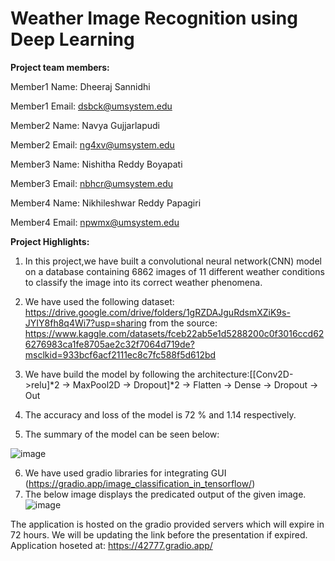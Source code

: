 # Weather Image Recognition using Deep Learning

**Project team members:**

Member1 Name: Dheeraj Sannidhi

Member1 Email: dsbck@umsystem.edu

Member2 Name: Navya Gujjarlapudi

Member2 Email: ng4xv@umsystem.edu

Member3 Name: Nishitha Reddy Boyapati

Member3 Email: nbhcr@umsystem.edu

Member4 Name: Nikhileshwar Reddy Papagiri

Member4 Email: npwmx@umsystem.edu

**Project Highlights:**

1. In this project,we have built a convolutional neural network(CNN) model on a database containing 6862 images of 11 different weather conditions to  classify the image into its correct weather phenomena.

2. We have used the following dataset: https://drive.google.com/drive/folders/1gRZDAJguRdsmXZiK9s-JYIY8fh8q4Wi7?usp=sharing from the source: https://www.kaggle.com/datasets/fceb22ab5e1d5288200c0f3016ccd626276983ca1fe8705ae2c32f7064d719de?msclkid=933bcf6acf2111ec8c7fc588f5d612bd

3. We have build the model by following the architecture:[[Conv2D->relu]*2 -> MaxPool2D -> Dropout]*2 -> Flatten -> Dense -> Dropout -> Out

4. The accuracy and loss of the model is 72 % and 1.14 respectively.

5. The summary of the model can be seen below:

![image](https://user-images.githubusercontent.com/98193330/167321127-da81abd4-ebe2-40c6-afcf-8e05a802d1f3.png)

6. We have used gradio libraries for integrating GUI (https://gradio.app/image_classification_in_tensorflow/)
7. The below image displays the predicated output of the given image.
![image](https://user-images.githubusercontent.com/98193330/167321574-ae3191f5-3454-4990-a19f-7928531b9496.png)


The application is hosted on the gradio provided servers which will expire in 72 hours. We will be updating the link before the presentation if expired.
Application hoseted at: https://42777.gradio.app/


